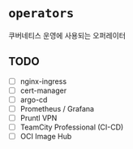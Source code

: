 # `operators`

쿠버네티스 운영에 사용되는 오퍼레이터

## TODO

- [ ] nginx-ingress
- [ ] cert-manager
- [ ] argo-cd
- [ ] Prometheus / Grafana
- [ ] Pruntl VPN
- [ ] TeamCity Professional (CI-CD)
- [ ] OCI Image Hub
